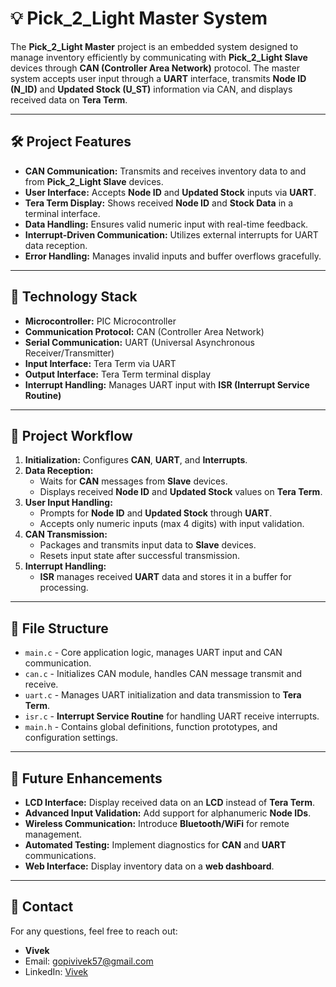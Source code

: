 # 💡 Pick_2_Light Master System

The **Pick_2_Light Master** project is an embedded system designed to manage inventory efficiently by communicating with **Pick_2_Light Slave** devices through **CAN (Controller Area Network)** protocol. The master system accepts user input through a **UART** interface, transmits **Node ID (N_ID)** and **Updated Stock (U_ST)** information via CAN, and displays received data on **Tera Term**.

---

## 🛠 Project Features

- **CAN Communication:** Transmits and receives inventory data to and from **Pick_2_Light Slave** devices.
- **User Interface:** Accepts **Node ID** and **Updated Stock** inputs via **UART**.
- **Tera Term Display:** Shows received **Node ID** and **Stock Data** in a terminal interface.
- **Data Handling:** Ensures valid numeric input with real-time feedback.
- **Interrupt-Driven Communication:** Utilizes external interrupts for UART data reception.
- **Error Handling:** Manages invalid inputs and buffer overflows gracefully.

---

## 🧰 Technology Stack

- **Microcontroller:** PIC Microcontroller
- **Communication Protocol:** CAN (Controller Area Network)
- **Serial Communication:** UART (Universal Asynchronous Receiver/Transmitter)
- **Input Interface:** Tera Term via UART
- **Output Interface:** Tera Term terminal display
- **Interrupt Handling:** Manages UART input with **ISR (Interrupt Service Routine)**

---

## 🔄 Project Workflow

1. **Initialization:** Configures **CAN**, **UART**, and **Interrupts**.
2. **Data Reception:**
   - Waits for **CAN** messages from **Slave** devices.
   - Displays received **Node ID** and **Updated Stock** values on **Tera Term**.
3. **User Input Handling:**
   - Prompts for **Node ID** and **Updated Stock** through **UART**.
   - Accepts only numeric inputs (max 4 digits) with input validation.
4. **CAN Transmission:**
   - Packages and transmits input data to **Slave** devices.
   - Resets input state after successful transmission.
5. **Interrupt Handling:**
   - **ISR** manages received **UART** data and stores it in a buffer for processing.

---

## 📂 File Structure

- `main.c` - Core application logic, manages UART input and CAN communication.
- `can.c` - Initializes CAN module, handles CAN message transmit and receive.
- `uart.c` - Manages UART initialization and data transmission to **Tera Term**.
- `isr.c` - **Interrupt Service Routine** for handling UART receive interrupts.
- `main.h` - Contains global definitions, function prototypes, and configuration settings.

---

## 🚀 Future Enhancements

- **LCD Interface:** Display received data on an **LCD** instead of **Tera Term**.
- **Advanced Input Validation:** Add support for alphanumeric **Node IDs**.
- **Wireless Communication:** Introduce **Bluetooth/WiFi** for remote management.
- **Automated Testing:** Implement diagnostics for **CAN** and **UART** communications.
- **Web Interface:** Display inventory data on a **web dashboard**.

---

## 📧 Contact

For any questions, feel free to reach out:

- **Vivek**
- Email: [gopivivek57@gmail.com](mailto:gopivivek57@gmail.com)
- LinkedIn: [Vivek](https://www.linkedin.com/in/vivek57/)
